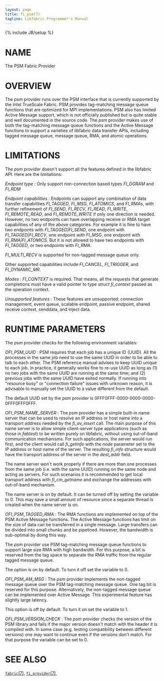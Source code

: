 ```yaml
---
layout: page
title: fi_psm(7)
tagline: Libfabric Programmer's Manual
---
```

{% include JB/setup %}

# NAME

The PSM Fabric Provider

# OVERVIEW

The *psm* provider runs over the PSM interface that is currently
supported by the Intel TrueScale Fabric. PSM provides tag-matching
message queue functions that are optimized for MPI implementations.
PSM also has limited Active Message support, which is not officially
published but is quite stable and well documented in the source code.
The *psm* provider makes use of both the tag-matching message queue
functions and the Active Message functions to support a varieties of
libfabric data transfer APIs, including tagged message queue, message
queue, RMA, and atomic operations.

# LIMITATIONS

The *psm* provider doesn't support all the features defined in the
libfabric API. Here are the limitations:

*Endpoint type*
: Only support non-connection based types *FI_DGRAM* and *FI_RDM*

*Endpoint capabilities*
: Endpoints can support any combination of data transfer capabilities
  *FI_TAGGED*, *FI_MSG*, *FI_ATOMICS*, and *FI_RMA*s, with further
  refinement of *FI_SEND*, *FI_RECV*, *FI_READ*, *FI_WRITE*,
  *FI_REMOTE_READ*, and *FI_REMOTE_WRITE* if only one direction is
  needed. However, no two endpoints can have overlapping receive
  or RMA target capabilities of any of the above categories. For
  example it is fine to have two endpoints with *FI_TAGGED|FI_SEND*,
  one endpoint with *FI_TAGGED|FI_RECV*, one endpoint with *FI_MSG*,
  one endpoint with *FI_RMA|FI_ATOMICS*. But it is not allowed to
  have two endpoints with *FI_TAGGED*, or two endpoints with *FI_RMA*.

  *FI_MULTI_RECV* is supported for non-tagged message queue only.

  Other supported capabilities include *FI_CANCEL*, *FI_TRIGGER*,
  and *FI_DYNAMIC_MR*.

*Modes*
: *FI_CONTEXT* is required. That means, all the requests that generate
  completions must have a valid pointer to type *struct fi_context*
  passed as the operation context.
  
*Unsupported features*
: These features are unsupported: connection management, event queue, 
  scalable endpoint, passive endpoint, shared receive context,
  senddata, and inject data.

# RUNTIME PARAMETERS

The *psm* provider checks for the following environment variables:

*OFI_PSM_UUID*
: PSM requires that each job has a unique ID (UUID). All the processes
  in the same job need to use the same UUID in order to be able to
  talk to each other. The PSM reference manual advises to keep UUID
  unique to each job. In practice, it generally works fine to re-use
  UUID as long as (1) no two jobs with the same UUID are running at 
  the same time; and (2) previous jobs with the same UUID have exited
  normally. If running into "resource busy" or "connection failure"
  issues with unknown reason, it is advisable to manually set the UUID
  to a value different from the default.

  The default UUID set by the *psm* provider is 0FFF0FFF-0000-0000-0000-0FFF0FFF0FFF.

*OFI_PSM_NAME_SERVER*
: The *psm* provider has a simple built-in name server that can be used
  to resolve an IP address or host name into a transport address needed
  by the *fi_av_insert* call. The main purpose of this name server is to
  allow simple client-server type applications (such as those in *fabtest*)
  to be written purely on libfabric, without using out-of-band communication
  mechanisms. For such applications, the server would run first, and the
  client would call *fi_getinfo* with the *node* parameter set to the IP
  address or host name of the server. The resulting *fi_info* structure
  would have the transport address of the server in the *dest_addr* field.

  The name server won't work properly if there are more than one processes
  from the same job (i.e. with the same UUID) running on the same node and
  acting as servers. For such scenarios it is recommended to get local
  transport address with *fi_cm_getname* and exchange the addresses with
  out-of-band mechanism.

  The name server is on by default. It can be turned off by setting the
  variable to 0. This may save a small amount of resource since a separate
  thread is created when the name server is on.

*OFI_PSM_TAGGED_RMA*
: The RMA functions are implemented on top of the PSM Active Message functions.
  The Active Message functions has limit on the size of data can be transferred
  in a single message. Large transfers can be divided into small chunks and
  be pipelined. However, the bandwidth is sub-optimal by doing this way.

  The *psm* provider use PSM tag-matching message queue functions to support
  large size RMA with high bandwidth. For this purpose, a bit is reserved from
  the tag space to separate the RMA traffic from the regular tagged message queue.
   
  The option is on by default. To turn it off set the variable to 0.

*OFI_PSM_AM_MSG*
: The *psm* provider implements the non-tagged message queue over the PSM
  tag-matching message queue. One tag bit is reserved for this purpose.
  Alternatively, the non-tagged message queue can be implemented over
  Active Message. This experimental feature has slightly large latency.

  This option is off by default. To turn it on set the variable to 1.

*OFI_PSM_VERSION_CHECK*
: The *psm* provider checks the version of the PSM library and fails if the
  major version doesn't match with the header it is compiled with. In some
  case (e.g. testing compatibility between different versions) one may want
  to continue even if the versions don't match. For that purpose the
  variable can be set to 0.

# SEE ALSO

[`fabric`(7)](fabric.7.html),
[`fi_provider`(7)](fi_provider.7.html),
